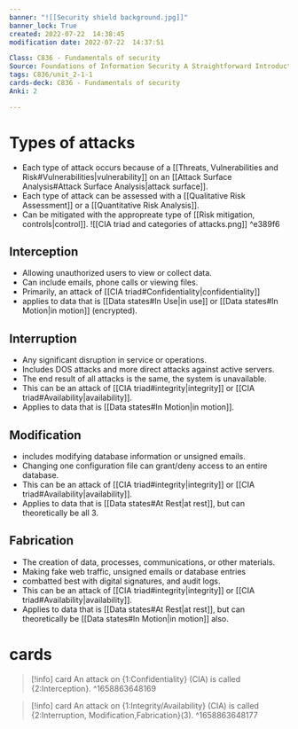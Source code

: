 ```yaml
---
banner: "![[Security shield background.jpg]]"
banner_lock: True
created: 2022-07-22  14:38:45
modification date: 2022-07-22  14:37:51

Class: C836 - Fundamentals of security
Source: Foundations of Information Security A Straightforward Introduction
tags: C836/unit_2-1-1
cards-deck: C836 - Fundamentals of security
Anki: 2

---
```


# Types of attacks
- Each type of attack occurs because of a [[Threats, Vulnerabilities and Risk#Vulnerabilities|vulnerability]] on an [[Attack Surface Analysis#Attack Surface Analysis|attack surface]].
- Each type of attack can be assessed with a [[Qualitative Risk Assessment]] or a [[Quantitative Risk Analysis]].
- Can be mitigated with the appropreate type of [[Risk mitigation, controls|control]].
![[CIA triad and categories of attacks.png]] ^e389f6
## Interception
- Allowing unauthorized users to view or collect data.
- Can include emails, phone calls or viewing files.
- Primarily, an attack of [[CIA triad#Confidentiality|confidentiality]]
- applies to data that is [[Data states#In Use|in use]] or [[Data states#In Motion|in motion]] (encrypted).

## Interruption
- Any significant disruption in service or operations.
- Includes DOS attacks and more direct attacks against active servers.
- The end result of all attacks is the same, the system is unavailable.
- This can be an attack of [[CIA triad#integrity|integrity]] or [[CIA triad#Availability|availability]].
- Applies to data that is [[Data states#In Motion|in motion]].

## Modification
- includes modifying database information or unsigned emails.
- Changing one configuration file can grant/deny access to an entire database.
- This can be an attack of [[CIA triad#integrity|integrity]] or [[CIA triad#Availability|availability]].
- Applies to data that is [[Data states#At Rest|at rest]], but can theoretically be all 3.

## Fabrication
- The creation of data, processes, communications, or other materials.
- Making fake web traffic, unsigned emails or database entries
- combatted best with digital signatures, and audit logs.
- This can be an attack of [[CIA triad#integrity|integrity]] or [[CIA triad#Availability|availability]].
- Applies to data that is [[Data states#At Rest|at rest]], but can theoretically be [[Data states#In Motion|in motion]] also.

# cards
>[!info] card
>An attack on {1:Confidentiality} (CIA) is called {2:Interception}.
^1658863648169

>[!info] card
>An attack on {1:Integrity/Availability} (CIA) is called {2:Interruption, Modification,Fabrication}(3).
^1658863648177


